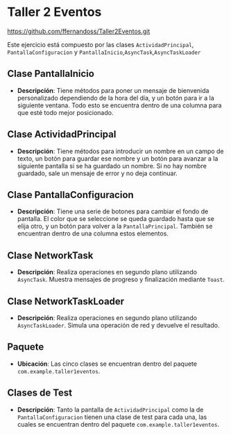 # Taller 2 Eventos

https://github.com/ffernandoss/Taller2Eventos.git

Este ejercicio está compuesto por las clases `ActividadPrincipal`, `PantallaConfiguracion` y `PantallaInicio`,`AsyncTask`,`AsyncTaskLoader`

## Clase PantallaInicio

- **Descripción**: Tiene métodos para poner un mensaje de bienvenida personalizado dependiendo de la hora del día, y un botón para ir a la siguiente ventana. Todo esto se encuentra dentro de una columna para que esté todo mejor posicionado.

## Clase ActividadPrincipal

- **Descripción**: Tiene métodos para introducir un nombre en un campo de texto, un botón para guardar ese nombre y un botón para avanzar a la siguiente pantalla si se ha guardado un nombre. Si no hay nombre guardado, sale un mensaje de error y no deja continuar.

## Clase PantallaConfiguracion

- **Descripción**: Tiene una serie de botones para cambiar el fondo de pantalla. El color que se seleccione se queda guardado hasta que se elija otro, y un botón para volver a la `PantallaPrincipal`. También se encuentran dentro de una columna estos elementos.

## Clase NetworkTask

- **Descripción**: Realiza operaciones en segundo plano utilizando `AsyncTask`. Muestra mensajes de progreso y finalización mediante `Toast`.

## Clase NetworkTaskLoader

- **Descripción**: Realiza operaciones en segundo plano utilizando `AsyncTaskLoader`. Simula una operación de red y devuelve el resultado.

## Paquete

- **Ubicación**: Las cinco clases se encuentran dentro del paquete `com.example.taller1eventos`.

## Clases de Test

- **Descripción**: Tanto la pantalla de `ActividadPrincipal` como la de `PantallaConfiguracion` tienen una clase de test para cada una, las cuales se encuentran dentro del paquete `com.example.taller1eventos`.
